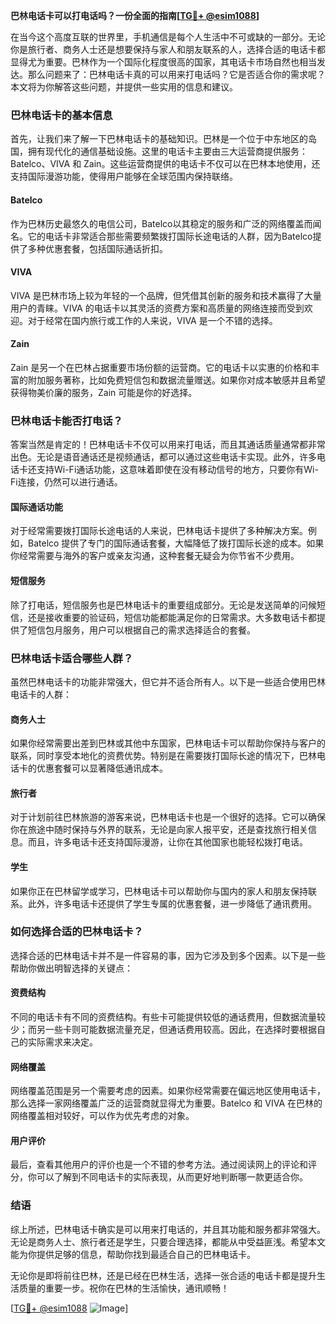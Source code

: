 **巴林电话卡可以打电话吗？一份全面的指南[[TG💪+ @esim1088](https://t.me/s/esim1088)]**

在当今这个高度互联的世界里，手机通信是每个人生活中不可或缺的一部分。无论你是旅行者、商务人士还是想要保持与家人和朋友联系的人，选择合适的电话卡都显得尤为重要。巴林作为一个国际化程度很高的国家，其电话卡市场自然也相当发达。那么问题来了：巴林电话卡真的可以用来打电话吗？它是否适合你的需求呢？本文将为你解答这些问题，并提供一些实用的信息和建议。

### 巴林电话卡的基本信息

首先，让我们来了解一下巴林电话卡的基础知识。巴林是一个位于中东地区的岛国，拥有现代化的通信基础设施。这里的电话卡主要由三大运营商提供服务：Batelco、VIVA 和 Zain。这些运营商提供的电话卡不仅可以在巴林本地使用，还支持国际漫游功能，使得用户能够在全球范围内保持联络。

#### Batelco
作为巴林历史最悠久的电信公司，Batelco以其稳定的服务和广泛的网络覆盖而闻名。它的电话卡非常适合那些需要频繁拨打国际长途电话的人群，因为Batelco提供了多种优惠套餐，包括国际通话折扣。

#### VIVA
VIVA 是巴林市场上较为年轻的一个品牌，但凭借其创新的服务和技术赢得了大量用户的青睐。VIVA 的电话卡以其灵活的资费方案和高质量的网络连接而受到欢迎。对于经常在国内旅行或工作的人来说，VIVA 是一个不错的选择。

#### Zain
Zain 是另一个在巴林占据重要市场份额的运营商。它的电话卡以实惠的价格和丰富的附加服务著称，比如免费短信包和数据流量赠送。如果你对成本敏感并且希望获得物美价廉的服务，Zain 可能是你的好选择。

### 巴林电话卡能否打电话？

答案当然是肯定的！巴林电话卡不仅可以用来打电话，而且其通话质量通常都非常出色。无论是语音通话还是视频通话，都可以通过这些电话卡实现。此外，许多电话卡还支持Wi-Fi通话功能，这意味着即使在没有移动信号的地方，只要你有Wi-Fi连接，仍然可以进行通话。

#### 国际通话功能
对于经常需要拨打国际长途电话的人来说，巴林电话卡提供了多种解决方案。例如，Batelco 提供了专门的国际通话套餐，大幅降低了拨打国际长途的成本。如果你经常需要与海外的客户或亲友沟通，这种套餐无疑会为你节省不少费用。

#### 短信服务
除了打电话，短信服务也是巴林电话卡的重要组成部分。无论是发送简单的问候短信，还是接收重要的验证码，短信功能都能满足你的日常需求。大多数电话卡都提供了短信包月服务，用户可以根据自己的需求选择适合的套餐。

### 巴林电话卡适合哪些人群？

虽然巴林电话卡的功能非常强大，但它并不适合所有人。以下是一些适合使用巴林电话卡的人群：

#### 商务人士
如果你经常需要出差到巴林或其他中东国家，巴林电话卡可以帮助你保持与客户的联系，同时享受本地化的资费优势。特别是在需要拨打国际长途的情况下，巴林电话卡的优惠套餐可以显著降低通讯成本。

#### 旅行者
对于计划前往巴林旅游的游客来说，巴林电话卡也是一个很好的选择。它可以确保你在旅途中随时保持与外界的联系，无论是向家人报平安，还是查找旅行相关信息。而且，许多电话卡还支持国际漫游，让你在其他国家也能轻松拨打电话。

#### 学生
如果你正在巴林留学或学习，巴林电话卡可以帮助你与国内的家人和朋友保持联系。此外，许多电话卡还提供了学生专属的优惠套餐，进一步降低了通讯费用。

### 如何选择合适的巴林电话卡？

选择合适的巴林电话卡并不是一件容易的事，因为它涉及到多个因素。以下是一些帮助你做出明智选择的关键点：

#### 资费结构
不同的电话卡有不同的资费结构。有些卡可能提供较低的通话费用，但数据流量较少；而另一些卡则可能数据流量充足，但通话费用较高。因此，在选择时要根据自己的实际需求来决定。

#### 网络覆盖
网络覆盖范围是另一个需要考虑的因素。如果你经常需要在偏远地区使用电话卡，那么选择一家网络覆盖广泛的运营商就显得尤为重要。Batelco 和 VIVA 在巴林的网络覆盖相对较好，可以作为优先考虑的对象。

#### 用户评价
最后，查看其他用户的评价也是一个不错的参考方法。通过阅读网上的评论和评分，你可以了解到不同电话卡的实际表现，从而更好地判断哪一款更适合你。

### 结语

综上所述，巴林电话卡确实是可以用来打电话的，并且其功能和服务都非常强大。无论是商务人士、旅行者还是学生，只要合理选择，都能从中受益匪浅。希望本文能为你提供足够的信息，帮助你找到最适合自己的巴林电话卡。

无论你是即将前往巴林，还是已经在巴林生活，选择一张合适的电话卡都是提升生活质量的重要一步。祝你在巴林的生活愉快，通讯顺畅！

[[TG💪+ @esim1088](https://t.me/s/esim1088) ![Image](https://i.postimg.cc/4NQfJmqS/Snipaste-2025-05-13-00-14-12.png)]